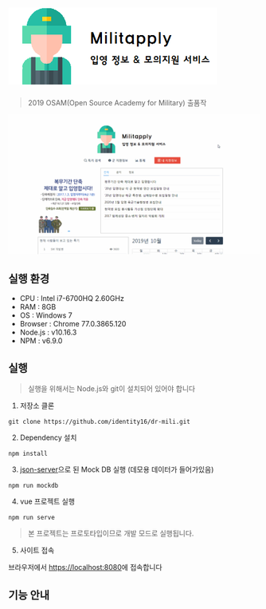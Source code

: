# ![logo](./public/img/logo.png)
> 2019 OSAM(Open Source Academy for Military) 출품작

![intro](./img/intro.gif)

## 실행 환경
- CPU : Intel i7-6700HQ 2.60GHz
- RAM : 8GB
- OS : Windows 7
- Browser : Chrome 77.0.3865.120
- Node.js : v10.16.3
- NPM : v6.9.0

## 실행
> 실행을 위해서는 Node.js와 git이 설치되어 있어야 합니다
1. 저장소 클론
```
git clone https://github.com/identity16/dr-mili.git
```
2. Dependency 설치
```
npm install
```
3. [json-server](https://github.com/typicode/json-server)으로 된 Mock DB 실행 (데모용 데이터가 들어가있음)
```
npm run mockdb
```
4. vue 프로젝트 실행
```
npm run serve
```
> 본 프로젝트는 프로토타입이므로 개발 모드로 실행됩니다.
5. 사이트 접속

브라우저에서 [https://localhost:8080](https://localhost:8080)에 접속합니다

## 기능 안내
